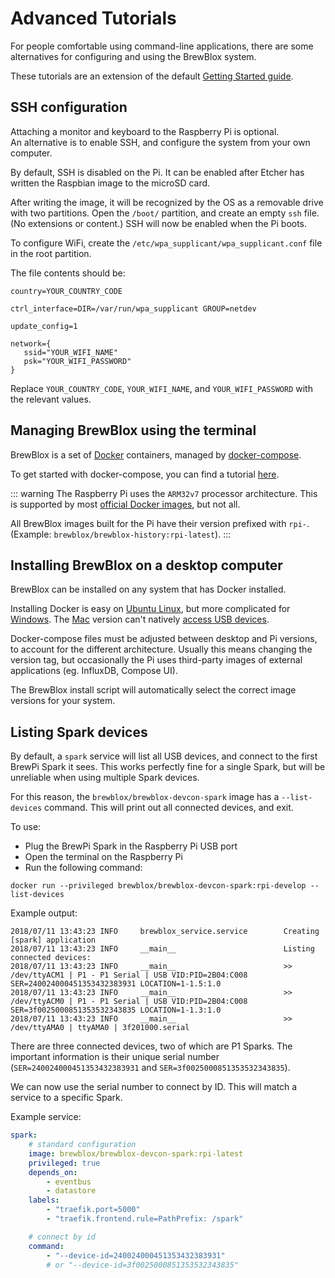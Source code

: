 # Advanced Tutorials

For people comfortable using command-line applications, there are some alternatives for configuring and using the BrewBlox system.

These tutorials are an extension of the default [Getting Started guide](./startup.md).

## SSH configuration

Attaching a monitor and keyboard to the Raspberry Pi is optional. </br>
An alternative is to enable SSH, and configure the system from your own computer.

By default, SSH is disabled on the Pi.
It can be enabled after Etcher has written the Raspbian image to the microSD card.

After writing the image, it will be recognized by the OS as a removable drive with two partitions. Open the `/boot/` partition, and create an empty `ssh` file. (No extensions or content.)
SSH will now be enabled when the Pi boots.

To configure WiFi, create the `/etc/wpa_supplicant/wpa_supplicant.conf` file in the root partition.

The file contents should be:

```
country=YOUR_COUNTRY_CODE

ctrl_interface=DIR=/var/run/wpa_supplicant GROUP=netdev

update_config=1

network={
   ssid="YOUR_WIFI_NAME"
   psk="YOUR_WIFI_PASSWORD"
}
```

Replace `YOUR_COUNTRY_CODE`, `YOUR_WIFI_NAME`, and `YOUR_WIFI_PASSWORD` with the relevant values.

## Managing BrewBlox using the terminal

BrewBlox is a set of [Docker](https://docs.docker.com/) containers, managed by [docker-compose](https://docs.docker.com/compose/). </br>

To get started with docker-compose, you can find a tutorial [here](https://docs.docker.com/compose/gettingstarted/#step-3-define-services-in-a-compose-file).

::: warning
The Raspberry Pi uses the `ARM32v7` processor architecture. This is supported by most [official Docker images](https://hub.docker.com/explore/), but not all.

All BrewBlox images built for the Pi have their version prefixed with `rpi-`. (Example: `brewblox/brewblox-history:rpi-latest`).
:::

## Installing BrewBlox on a desktop computer

BrewBlox can be installed on any system that has Docker installed.

Installing Docker is easy on [Ubuntu Linux](https://docs.docker.com/install/linux/docker-ce/ubuntu/), but more complicated for [Windows](https://docs.docker.com/docker-for-windows/install/). The [Mac](https://docs.docker.com/docker-for-mac/install/#install-and-run-docker-for-mac) version can't natively [access USB devices](https://github.com/docker/for-mac/issues/900).

Docker-compose files must be adjusted between desktop and Pi versions, to account for the different architecture. Usually this means changing the version tag, but occasionally the Pi uses third-party images of external applications (eg. InfluxDB, Compose UI).

The BrewBlox install script will automatically select the correct image versions for your system.


## Listing Spark devices

By default, a `spark` service will list all USB devices, and connect to the first BrewPi Spark it sees.
This works perfectly fine for a single Spark, but will be unreliable when using multiple Spark devices.

For this reason, the `brewblox/brewblox-devcon-spark` image has a `--list-devices` command.
This will print out all connected devices, and exit.

To use:
* Plug the BrewPi Spark in the Raspberry Pi USB port
* Open the terminal on the Raspberry Pi
* Run the following command:
```
docker run --privileged brewblox/brewblox-devcon-spark:rpi-develop --list-devices
```

Example output:
```
2018/07/11 13:43:23 INFO     brewblox_service.service        Creating [spark] application
2018/07/11 13:43:23 INFO     __main__                        Listing connected devices:
2018/07/11 13:43:23 INFO     __main__                        >> /dev/ttyACM1 | P1 - P1 Serial | USB VID:PID=2B04:C008 SER=240024000451353432383931 LOCATION=1-1.5:1.0
2018/07/11 13:43:23 INFO     __main__                        >> /dev/ttyACM0 | P1 - P1 Serial | USB VID:PID=2B04:C008 SER=3f0025000851353532343835 LOCATION=1-1.3:1.0
2018/07/11 13:43:23 INFO     __main__                        >> /dev/ttyAMA0 | ttyAMA0 | 3f201000.serial
```

There are three connected devices, two of which are P1 Sparks. The important information is their unique serial number (`SER=240024000451353432383931` and `SER=3f0025000851353532343835`).

We can now use the serial number to connect by ID. This will match a service to a specific Spark.

Example service:
```yaml
spark:
    # standard configuration
    image: brewblox/brewblox-devcon-spark:rpi-latest
    privileged: true
    depends_on:
        - eventbus
        - datastore
    labels:
        - "traefik.port=5000"
        - "traefik.frontend.rule=PathPrefix: /spark"

    # connect by id
    command:
        - "--device-id=240024000451353432383931"
        # or "--device-id=3f0025000851353532343835"
```
